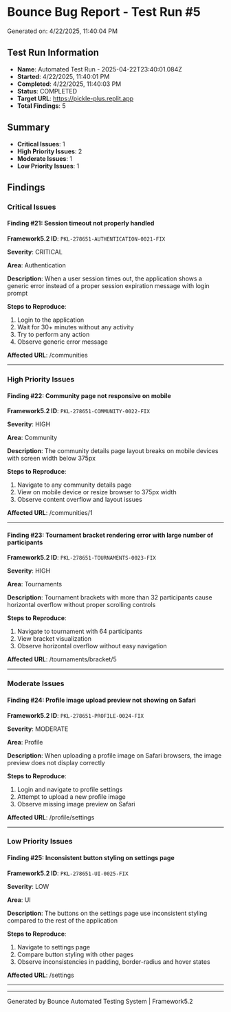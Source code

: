 # Bounce Bug Report - Test Run #5

Generated on: 4/22/2025, 11:40:04 PM

## Test Run Information

- **Name**: Automated Test Run - 2025-04-22T23:40:01.084Z
- **Started**: 4/22/2025, 11:40:01 PM
- **Completed**: 4/22/2025, 11:40:03 PM
- **Status**: COMPLETED
- **Target URL**: https://pickle-plus.replit.app
- **Total Findings**: 5

## Summary

- **Critical Issues**: 1
- **High Priority Issues**: 2
- **Moderate Issues**: 1
- **Low Priority Issues**: 1

## Findings

### Critical Issues

#### Finding #21: Session timeout not properly handled

**Framework5.2 ID**: `PKL-278651-AUTHENTICATION-0021-FIX`

**Severity**: CRITICAL

**Area**: Authentication

**Description**:
When a user session times out, the application shows a generic error instead of a proper session expiration message with login prompt

**Steps to Reproduce**:
1. Login to the application
2. Wait for 30+ minutes without any activity
3. Try to perform any action
4. Observe generic error message

**Affected URL**: /communities

---

### High Priority Issues

#### Finding #22: Community page not responsive on mobile

**Framework5.2 ID**: `PKL-278651-COMMUNITY-0022-FIX`

**Severity**: HIGH

**Area**: Community

**Description**:
The community details page layout breaks on mobile devices with screen width below 375px

**Steps to Reproduce**:
1. Navigate to any community details page
2. View on mobile device or resize browser to 375px width
3. Observe content overflow and layout issues

**Affected URL**: /communities/1

---

#### Finding #23: Tournament bracket rendering error with large number of participants

**Framework5.2 ID**: `PKL-278651-TOURNAMENTS-0023-FIX`

**Severity**: HIGH

**Area**: Tournaments

**Description**:
Tournament brackets with more than 32 participants cause horizontal overflow without proper scrolling controls

**Steps to Reproduce**:
1. Navigate to tournament with 64 participants
2. View bracket visualization
3. Observe horizontal overflow without easy navigation

**Affected URL**: /tournaments/bracket/5

---

### Moderate Issues

#### Finding #24: Profile image upload preview not showing on Safari

**Framework5.2 ID**: `PKL-278651-PROFILE-0024-FIX`

**Severity**: MODERATE

**Area**: Profile

**Description**:
When uploading a profile image on Safari browsers, the image preview does not display correctly

**Steps to Reproduce**:
1. Login and navigate to profile settings
2. Attempt to upload a new profile image
3. Observe missing image preview on Safari

**Affected URL**: /profile/settings

---

### Low Priority Issues

#### Finding #25: Inconsistent button styling on settings page

**Framework5.2 ID**: `PKL-278651-UI-0025-FIX`

**Severity**: LOW

**Area**: UI

**Description**:
The buttons on the settings page use inconsistent styling compared to the rest of the application

**Steps to Reproduce**:
1. Navigate to settings page
2. Compare button styling with other pages
3. Observe inconsistencies in padding, border-radius and hover states

**Affected URL**: /settings

---


---

Generated by Bounce Automated Testing System | Framework5.2
